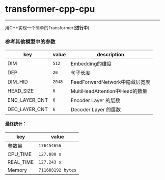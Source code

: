 # transformer-cpp-cpu

-------------------------------------
用C++实现一个简单的Transformer(**进行中**)

### 参考其他模型中的参数 
| key | value | description |
| --- | --- | --- |
| DIM | `512` | Embedding的维度 |
| DEP | `20` | 句子长度 |
| DIM_HID | `2048` | FeedForwardNetwork中隐藏层宽度 |
| HEAD_SIZE | `8` | MultiHeadAttention中Head的数量 | 
| ENC_LAYER_CNT | `6` | Encoder Layer 的层数 | 
| DEC_LAYER_CNT | `6` | Decoder Layer 的层数 |

#### 最终统计：
| key | value |
| --- | --- |
| 参数量 | `176454656` |
| CPU_TIME | `127.080 s` |
|REAL_TIME | `127.243 s` |
| Memory | `711688192 bytes` |
